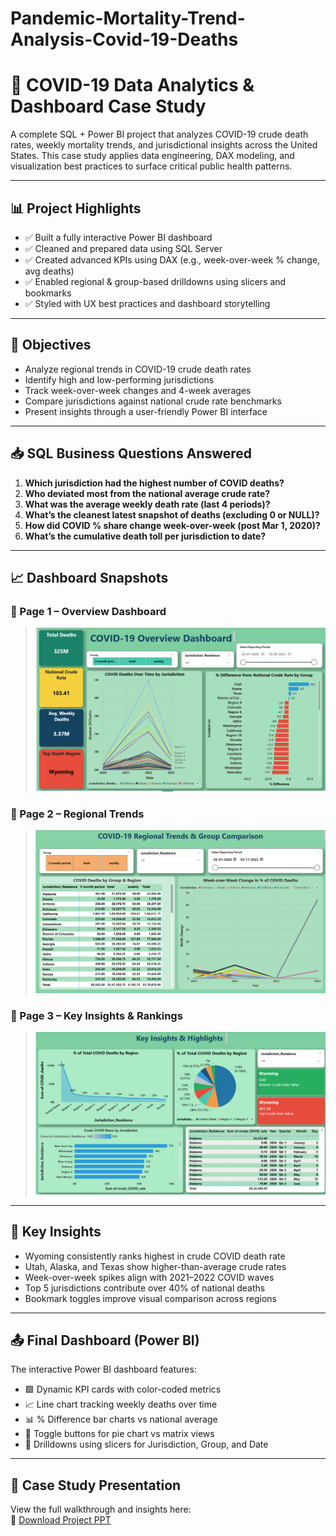 # Pandemic-Mortality-Trend-Analysis-Covid-19-Deaths

# 🦠 COVID-19 Data Analytics & Dashboard Case Study

A complete SQL + Power BI project that analyzes COVID-19 crude death rates, weekly mortality trends, and jurisdictional insights across the United States. This case study applies data engineering, DAX modeling, and visualization best practices to surface critical public health patterns.

---

## 📊 Project Highlights

- ✅ Built a fully interactive Power BI dashboard
- ✅ Cleaned and prepared data using SQL Server
- ✅ Created advanced KPIs using DAX (e.g., week-over-week % change, avg deaths)
- ✅ Enabled regional & group-based drilldowns using slicers and bookmarks
- ✅ Styled with UX best practices and dashboard storytelling

---

## 📌 Objectives

- Analyze regional trends in COVID-19 crude death rates
- Identify high and low-performing jurisdictions
- Track week-over-week changes and 4-week averages
- Compare jurisdictions against national crude rate benchmarks
- Present insights through a user-friendly Power BI interface

---

## 📥 SQL Business Questions Answered

1. **Which jurisdiction had the highest number of COVID deaths?**
2. **Who deviated most from the national average crude rate?**
3. **What was the average weekly death rate (last 4 periods)?**
4. **What’s the cleanest latest snapshot of deaths (excluding 0 or NULL)?**
5. **How did COVID % share change week-over-week (post Mar 1, 2020)?**
6. **What’s the cumulative death toll per jurisdiction to date?**

---

## 📈 Dashboard Snapshots

### 🔹 Page 1 – Overview Dashboard
> ![Overview](C1_Overview.png)

### 🔹 Page 2 – Regional Trends
> ![Regional Trends](C2_Regional_Trends.png)

### 🔹 Page 3 – Key Insights & Rankings
>![Key Insights](C3_Key_Insights.png)

---

## 🧠 Key Insights

- Wyoming consistently ranks highest in crude COVID death rate  
- Utah, Alaska, and Texas show higher-than-average crude rates  
- Week-over-week spikes align with 2021–2022 COVID waves  
- Top 5 jurisdictions contribute over 40% of national deaths  
- Bookmark toggles improve visual comparison across regions  

---

## 📤 Final Dashboard (Power BI)

The interactive Power BI dashboard features:

- 🟩 Dynamic KPI cards with color-coded metrics  
- 📈 Line chart tracking weekly deaths over time  
- 📊 % Difference bar charts vs national average  
- 🔁 Toggle buttons for pie chart vs matrix views  
- 🔎 Drilldowns using slicers for Jurisdiction, Group, and Date  

---

## 📎 Case Study Presentation

View the full walkthrough and insights here:  
🔗 [Download Project PPT](https://github.com/Amiya-git04/Pandemic-Mortality-Trend-Analysis-Covid-19-Deaths/blob/main/Covid_deaths_presentation_case_study.pbix)



